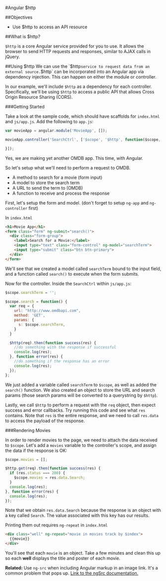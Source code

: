 #Angular $http

##Objectives

* Use $http to access an API resource

##What is $http?

`$http` is a core Angular service provided for you to use. It allows the browser to send HTTP requests and responses, similar to AJAX calls in jQuery.

##Using $http
We can use the `$http` service to request data from an external source. `$http` can be incorporated into an Angular app via dependency injection. This can happen on either the module or controller.

In our example, we'll include `$http` as a dependency for each controller. Specifically, we'll be using `$http` to access a public API that allows Cross Origin Resource Sharing (CORS).

###Getting Started

Take a look at the sample code, which should have scaffolds for `index.html` and `js/app.js`. Add the following to `app.js`:

```javascript
var movieApp = angular.module('MovieApp', []);

movieApp.controller('SearchCtrl', ['$scope', '$http', function($scope, $http) {

}]);
```

Yes, we are making yet another OMDB app. This time, with Angular.

So let's setup what we'll need to perform a request to OMDB.

* A method to search for a movie (form input)
* A model to store the search term
* A URL to send the term to (OMDB)
* A function to receive and process the response

First, let's setup the form and model. (don't forget to setup `ng-app` and `ng-controller` first)

In `index.html`

```html
<h1>Movie App</h1>
<form class="form" ng-submit="search()">
  <div class="form-group">
    <label>Search for a Movie:</label>
    <input type="text" class="form-control" ng-model="searchTerm">
    <input type="submit" class="btn btn-primary">
  </div>
</form>
```

We'll see that we created a model called `searchTerm` bound to the input field, and a function called `search()` to execute when the form submits.

Now for the controller. Inside the `SearchCtrl` within `js/app.js`:

```javascript
$scope.searchTerm = '';

$scope.search = function() {
  var req = {
    url: "http://www.omdbapi.com",
    method: 'GET',
    params: {
      s: $scope.searchTerm,
    }
  }

  $http(req).then(function success(res) {
    //do something with the response if successful
    console.log(res);
  }, function error(res) {
    //do something if the response has an error
    console.log(res);
  });
};
```

We just added a variable called `searchTerm` to `$scope`, as well as added the `search()` function. We also created an object to store the URL and search params (those search params will be converted to a querystring by `$http`).

Lastly, we call `$http` to perform a request with the `req` object, then expect success and error callbacks. Try running this code and see what `res` contains. Note that `res` is the entire response, and we need to call `res.data` to access the payload of the response.

###Rendering Movies

In order to render movies to the page, we need to attach the data received to `$scope`. Let's add a `movies` variable to the controller's scope, and assign the data if the response is OK:

```js
$scope.movies = [];

$http.get(req).then(function success(res) {
  if (res.status === 200) {
    $scope.movies = res.data.Search;
  }
  console.log(res);
}, function error(res) {
  console.log(res);
});
```

Note that we obtain `res.data.Search` because the response is an object with a key called `Search`. The value associated with this key has our results.

Printing them out requires `ng-repeat` in `index.html`

```html
<div class="well" ng-repeat="movie in movies track by $index">
  {{movie}}
</div>
```

You'll see that each `movie` is an object. Take a few minutes and clean this up so each **well** displays the title and poster of each movie.

**Related:** Use `ng-src` when including Angular markup in an image link. It's a common problem that pops up. [Link to the ngSrc documentation.](https://docs.angularjs.org/api/ng/directive/ngSrc)
